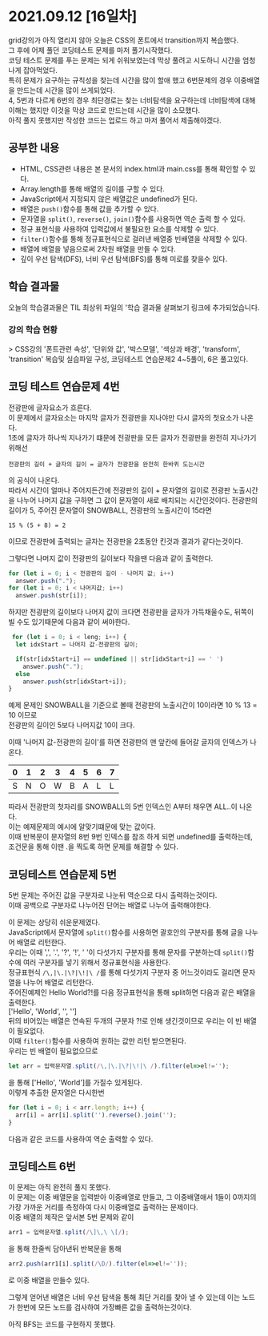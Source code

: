 # 2021.09.12 [16일차]

grid강의가 아직 열리지 않아 오늘은 CSS의 폰트에서 transition까지 복습했다.  
그 후에 어제 풀던 코딩테스트 문제를 마저 풀기시작했다.  
코딩 테스트 문제를 푸는 문제는 되게 쉬워보였는데 막상 풀려고 시도하니 시간을 엄청나게 잡아먹었다.  
특히 문제가 요구하는 규칙성을 찾는데 시간을 많이 할애 했고 6번문제의 경우 이중배열을 만드는데 시간을 많이 쓰게되었다.  
4, 5번과 다르게 6번의 경우 최단경로는 찾는 너비탐색을 요구하는데 너비탐색에 대해 이해는 했지만 이것을 막상 코드로 만드는데 시간을 많이 소모했다.  
아직 풀지 못했지만 작성한 코드는 업로드 하고 마저 풀어서 제출해야겠다.


## 공부한 내용

- HTML, CSS관련 내용은 본 문서의 index.html과 main.css를 통해 확인할 수 있다.
- Array.length를 통해 배열의 길이를 구할 수 있다.
- JavaScript에서 지정되지 않은 배열값은 undefined가 된다.
- 배열은 `push()`함수를 통해 값을 추가할 수 있다.
- 문자열을 `split()`, `reverse()`, `join()`함수를 사용하면 역순 출력 할 수 있다.
- 정규 표현식을 사용하여 입력값에서 불필요한 요소를 삭제할 수 있다.
- `filter()`함수를 통해 정규표현식으로 걸러낸 배열중 빈배열을 삭제할 수 있다.
- 배열에 배열을 넣음으로써 2차원 배열을 만들 수 있다.
- 깊이 우선 탐색(DFS), 너비 우선 탐색(BFS)를 통해 미로를 찾을수 있다.


## 학습 결과물

오늘의 학습결과물은 TIL 최상위 파일의 '학습 결과물 살펴보기 링크에 추가되었습니다.

### 강의 학습 현황

\> CSS강의 '폰트관련 속성', '단위와 값', '박스모델', '색상과 배경', 'transform', 'transition' 복습및 실습파일 구성, 코딩테스트 연습문제2 4~5풀이, 6은 풀고있다.


## 코딩 테스트 연습문제 4번

전광판에 글자요소가 흐른다.  
이 문제에서 글자요소는 마지막 글자가 전광판을 지나야만 다시 글자의 첫요소가 나온다.  
1초에 글자가 하나씩 지나가기 떄문에 전광판을 모든 글자가 전광판을 완전히 지나가기 위해선  
```
전광판의 길이 + 글자의 길이 = 글자가 전광판을 완전히 한바퀴 도는시간
```
의 공식이 나온다.  
따라서 시간이 얼마나 주어지든간에 전광판의 길이 + 문자열의 길이로 전광판 노출시간을 나누어 나머지 값을 구하면 그 값이 문자열이 새로 배치되는 시간인것이다.
전광판의 길이가 5, 주어진 문자열이 SNOWBALL, 전광판의 노출시간이 15라면
```
15 % (5 + 8) = 2
```
이므로 전광판에 출력되는 글자는 전광판을 2초동안 킨것과 결과가 같다는것이다.

그렇다면 나머지 값이 전광판의 길이보다 작을땐 다음과 같이 출력한다.
```javascript
for (let i = 0; i < 전광판의 길이 - 나머지 값; i++)
  answer.push(".");
for (let i = 0; i < 나머지값; i++)
  answer.push(str[i]);
```

하지만 전광판의 길이보다 나머지 값이 크다면 전광판을 글자가 가득채울수도, 뒤쪽이 빌 수도 있기때문에 다음과 같이 써야한다.
```javascript
 for (let i = 0; i < leng; i++) {
  let idxStart = 나머지 값-전광판의 길이;

  if(str[idxStart+i] == undefined || str[idxStart+i] == ' ')
    answer.push(".");
  else
    answer.push(str[idxStart+i]);
}
```
예제 문제인 SNOWBALL을 기준으로 볼때 전광판의 노출시간이 10이라면 10 % 13 = 10 이므로  
전광판의 길이인 5보다 나머지값 10이 크다.

이때 '나머지 값-전광판의 길이'를 하면 전광판의 맨 앞칸에 들어갈 글자의 인덱스가 나온다.

0 | 1 | 2 | 3 | 4 | 5 | 6 | 7 
--|--|--|--|--|--|--|--
S |N | O|W|B|A|L|L

따라서 전광판의 첫자리를 SNOWBALL의 5번 인덱스인 A부터 채우면 ALL..이 나온다.  
이는 예제문제의 예시에 알맞기떄문에 맞는 값이다.  
이때 반복문이 문자열의 8번 9번 인덱스를 참조 하게 되면 undefined를 출력하는데, 조건문을 통해 이땐 .을 찍도록 하면 문제를 해결할 수 있다.



## 코딩테스트 연습문제 5번

5번 문제는 주어진 값을 구분자로 나눈뒤 역순으로 다시 출력하는것이다.  
이때 공백으로 구분자로 나누어진 단어는 배열로 나누어 출력해야한다.  

이 문제는 상당히 쉬운문제였다.  
JavaScript에서 문자열에 `split()`함수를 사용하면 괄호안의 구분자를 통해 글을 나누어 배열로 리턴한다.  
우리는 이때 ',', '.', '?', '!', ' '이 다섯가지 구분자를 통해 문자를 구분하는데 `split()`함수에 여러 구분자를 넣기 위해서 정규표현식을 사용한다.  
정규표현식 `/\,|\.|\?|\!|\ /`를 통해 다섯가지 구분자 중 어느것이라도 걸리면 문자열을 나누어 배열로 리턴한다.  
주어진예제인 Hello World?!를 다음 정규표현식을 통해 split하면 다음과 같은 배열을 출력한다.  
['Hello', 'World', '', '']   
뒤의 비어있는 배열은 연속된 두개의 구분자 ?!로 인해 생긴것이므로 우리는 이 빈 배열이 필요없다.  
이때 `filter()`함수를 사용하여 원하는 값만 리턴 받으면된다.  
우리는 빈 배열이 필요없으므로
```javascript
let arr = 입력문자열.split(/\,|\.|\?|\!|\ /).filter(el=>el!='');
```
을 통해 ['Hello', 'World']를 가질수 있게된다.  
이렇게 추출한 문자열은 다시한번
```javascript
for (let i = 0; i < arr.length; i++) {
  arr[i] = arr[i].split('').reverse().join('');
}
```
다음과 같은 코드를 사용하여 역순 출력할 수 있다.

## 코딩테스트 6번

이 문제는 아직 완전히 풀지 못했다.  
이 문제는 이중 배열문을 입력받아 이중배열로 만들고, 그 이중배열애서 1들이 0까지의 가장 가까운 거리를 측정하여 다시 이중배열로 출력하는 문제이다.  
이중 배열의 제작은 앞서본 5번 문제와 같이
```javascript
arr1 = 입력문자열.split(/\]\,\ \[/);
```
을 통해 한줄씩 담아낸뒤 반복문을 통해
```javascript
arr2.push(arr1[i].split(/\D/).filter(el=>el!=''));
```
로 이중 배열을 만들수 있다.

그렇게 얻어낸 배열은 너비 우선 탐색을 통해 최단 거리를 찾아 낼 수 있는데 이는 노드가 한번에 모든 노드를 검사하여 가장빠른 값을 출력하는것이다.

아직 BFS는 코드를 구현하지 못했다.